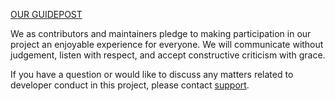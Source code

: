 [OUR GUIDEPOST][coc]

We as contributors and maintainers pledge to making participation in our project
an enjoyable experience for everyone. We will communicate without judgement,
listen with respect, and accept constructive criticism with grace.

If you have a question or would like to discuss any matters related to
developer conduct in this project, please contact [support].

[coc]:https://www.linkedin.com/pulse/developer-code-conduct-its-business-much-open-source-bishop-bettini/
[support]:mailto:support@rollbar.com
